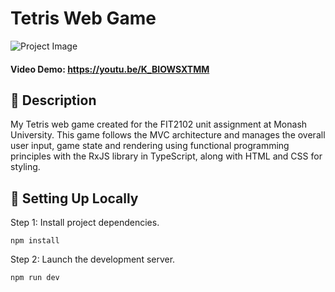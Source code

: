 # Tetris Web Game

![Project Image](https://imgur.com/9kVnyUd.png)
#### Video Demo: https://youtu.be/K_BIOWSXTMM

## 💬 Description
My Tetris web game created for the FIT2102 unit assignment at Monash University. This game follows the MVC architecture and manages the overall user input, game state and rendering using functional programming principles with the RxJS library in TypeScript, along with HTML and CSS for styling. 

## 🚀 Setting Up Locally 
Step 1: Install project dependencies. 
```
npm install
```
Step 2: Launch the development server.
```
npm run dev
```